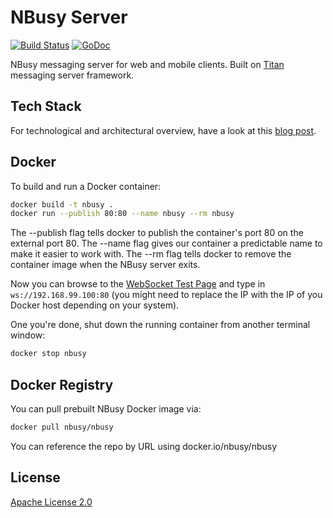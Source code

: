# NBusy Server

[![Build Status](https://travis-ci.org/nbusy/nbusy.svg?branch=master)](https://travis-ci.org/nbusy/nbusy)
[![GoDoc](https://godoc.org/github.com/nbusy/nbusy?status.svg)](https://godoc.org/github.com/nbusy/nbusy)

NBusy messaging server for web and mobile clients. Built on [Titan](https://github.com/titan-x) messaging server framework.

## Tech Stack

For technological and architectural overview, have a look at this [blog post](http://soygul.com/nbusy).

## Docker

To build and run a Docker container:

```bash
docker build -t nbusy .
docker run --publish 80:80 --name nbusy --rm nbusy
```

The --publish flag tells docker to publish the container's port 80 on the external port 80.
The --name flag gives our container a predictable name to make it easier to work with.
The --rm flag tells docker to remove the container image when the NBusy server exits.

Now you can browse to the [WebSocket Test Page](http://www.websocket.org/echo.html) and type in `ws://192.168.99.100:80` (you might need to replace the IP with the IP of you Docker host depending on your system).

One you're done, shut down the running container from another terminal window:

```bash
docker stop nbusy
```

## Docker Registry

You can pull prebuilt NBusy Docker image via:

```bash
docker pull nbusy/nbusy
```

You can reference the repo by URL using docker.io/nbusy/nbusy

## License

[Apache License 2.0](LICENSE)

